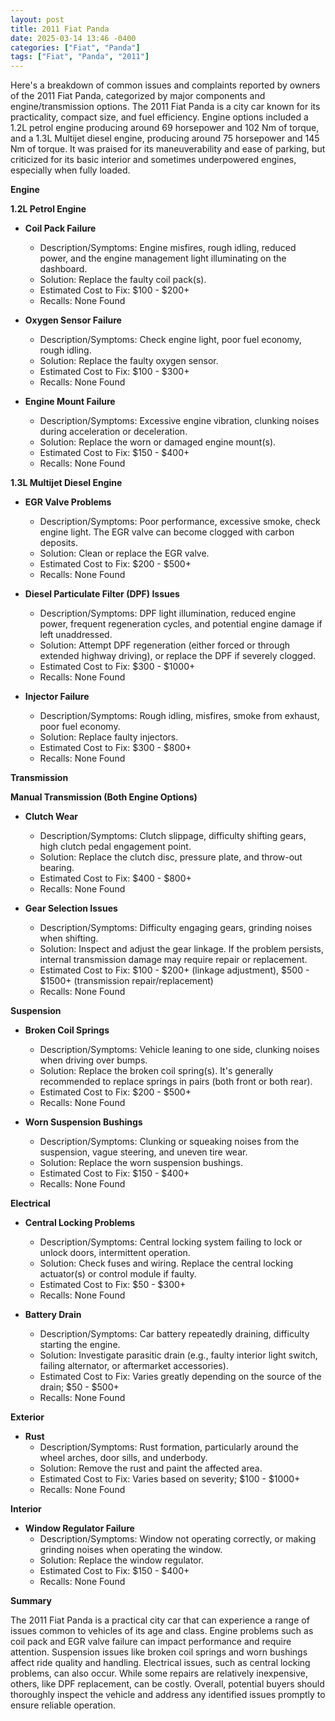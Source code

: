 ```yaml
---
layout: post
title: 2011 Fiat Panda
date: 2025-03-14 13:46 -0400
categories: ["Fiat", "Panda"]
tags: ["Fiat", "Panda", "2011"]
---
```

Here's a breakdown of common issues and complaints reported by owners of the 2011 Fiat Panda, categorized by major components and engine/transmission options. The 2011 Fiat Panda is a city car known for its practicality, compact size, and fuel efficiency. Engine options included a 1.2L petrol engine producing around 69 horsepower and 102 Nm of torque, and a 1.3L Multijet diesel engine, producing around 75 horsepower and 145 Nm of torque. It was praised for its maneuverability and ease of parking, but criticized for its basic interior and sometimes underpowered engines, especially when fully loaded.

**Engine**

**1.2L Petrol Engine**

*   **Coil Pack Failure**
    *   Description/Symptoms: Engine misfires, rough idling, reduced power, and the engine management light illuminating on the dashboard.
    *   Solution: Replace the faulty coil pack(s).
    *   Estimated Cost to Fix: $100 - $200+
    *   Recalls: None Found

*   **Oxygen Sensor Failure**
    *   Description/Symptoms: Check engine light, poor fuel economy, rough idling.
    *   Solution: Replace the faulty oxygen sensor.
    *   Estimated Cost to Fix: $100 - $300+
    *   Recalls: None Found

*   **Engine Mount Failure**
    *   Description/Symptoms: Excessive engine vibration, clunking noises during acceleration or deceleration.
    *   Solution: Replace the worn or damaged engine mount(s).
    *   Estimated Cost to Fix: $150 - $400+
    *   Recalls: None Found

**1.3L Multijet Diesel Engine**

*   **EGR Valve Problems**
    *   Description/Symptoms: Poor performance, excessive smoke, check engine light. The EGR valve can become clogged with carbon deposits.
    *   Solution: Clean or replace the EGR valve.
    *   Estimated Cost to Fix: $200 - $500+
    *   Recalls: None Found

*   **Diesel Particulate Filter (DPF) Issues**
    *   Description/Symptoms: DPF light illumination, reduced engine power, frequent regeneration cycles, and potential engine damage if left unaddressed.
    *   Solution: Attempt DPF regeneration (either forced or through extended highway driving), or replace the DPF if severely clogged.
    *   Estimated Cost to Fix: $300 - $1000+
    *   Recalls: None Found

*   **Injector Failure**
    *   Description/Symptoms: Rough idling, misfires, smoke from exhaust, poor fuel economy.
    *   Solution: Replace faulty injectors.
    *   Estimated Cost to Fix: $300 - $800+
    *   Recalls: None Found

**Transmission**

**Manual Transmission (Both Engine Options)**

*   **Clutch Wear**
    *   Description/Symptoms: Clutch slippage, difficulty shifting gears, high clutch pedal engagement point.
    *   Solution: Replace the clutch disc, pressure plate, and throw-out bearing.
    *   Estimated Cost to Fix: $400 - $800+
    *   Recalls: None Found

*   **Gear Selection Issues**
    *   Description/Symptoms: Difficulty engaging gears, grinding noises when shifting.
    *   Solution: Inspect and adjust the gear linkage. If the problem persists, internal transmission damage may require repair or replacement.
    *   Estimated Cost to Fix: $100 - $200+ (linkage adjustment), $500 - $1500+ (transmission repair/replacement)
    *   Recalls: None Found

**Suspension**

*   **Broken Coil Springs**
    *   Description/Symptoms: Vehicle leaning to one side, clunking noises when driving over bumps.
    *   Solution: Replace the broken coil spring(s). It's generally recommended to replace springs in pairs (both front or both rear).
    *   Estimated Cost to Fix: $200 - $500+
    *   Recalls: None Found

*   **Worn Suspension Bushings**
    *   Description/Symptoms: Clunking or squeaking noises from the suspension, vague steering, and uneven tire wear.
    *   Solution: Replace the worn suspension bushings.
    *   Estimated Cost to Fix: $150 - $400+
    *   Recalls: None Found

**Electrical**

*   **Central Locking Problems**
    *   Description/Symptoms: Central locking system failing to lock or unlock doors, intermittent operation.
    *   Solution: Check fuses and wiring. Replace the central locking actuator(s) or control module if faulty.
    *   Estimated Cost to Fix: $50 - $300+
    *   Recalls: None Found

*   **Battery Drain**
    *   Description/Symptoms: Car battery repeatedly draining, difficulty starting the engine.
    *   Solution: Investigate parasitic drain (e.g., faulty interior light switch, failing alternator, or aftermarket accessories).
    *   Estimated Cost to Fix: Varies greatly depending on the source of the drain; $50 - $500+
    *   Recalls: None Found

**Exterior**

*   **Rust**
    *   Description/Symptoms: Rust formation, particularly around the wheel arches, door sills, and underbody.
    *   Solution: Remove the rust and paint the affected area.
    *   Estimated Cost to Fix: Varies based on severity; $100 - $1000+
    *   Recalls: None Found

**Interior**

*   **Window Regulator Failure**
    *   Description/Symptoms: Window not operating correctly, or making grinding noises when operating the window.
    *   Solution: Replace the window regulator.
    *   Estimated Cost to Fix: $150 - $400+
    *   Recalls: None Found

**Summary**

The 2011 Fiat Panda is a practical city car that can experience a range of issues common to vehicles of its age and class. Engine problems such as coil pack and EGR valve failure can impact performance and require attention. Suspension issues like broken coil springs and worn bushings affect ride quality and handling. Electrical issues, such as central locking problems, can also occur. While some repairs are relatively inexpensive, others, like DPF replacement, can be costly. Overall, potential buyers should thoroughly inspect the vehicle and address any identified issues promptly to ensure reliable operation.

